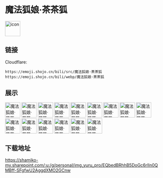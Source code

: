 # 魔法狐娘·茶茶狐
<img src="https://emoji.shojo.cn/bili/src/魔法狐娘·茶茶狐/icon.png" width="50" height="50" alt="icon">

## 链接
Cloudflare:
```
https://emoji.shojo.cn/bili/src/魔法狐娘·茶茶狐
https://emoji.shojo.cn/bili/webp/魔法狐娘·茶茶狐
```
## 展示
<img src="https://emoji.shojo.cn/bili/src/魔法狐娘·茶茶狐/魔法狐娘·茶茶狐-略略略.png" width="50" height="50" alt="魔法狐娘·茶茶狐-略略略">
<img src="https://emoji.shojo.cn/bili/src/魔法狐娘·茶茶狐/魔法狐娘·茶茶狐-哼哼.png" width="50" height="50" alt="魔法狐娘·茶茶狐-哼哼">
<img src="https://emoji.shojo.cn/bili/src/魔法狐娘·茶茶狐/魔法狐娘·茶茶狐-吃我一铲铲.png" width="50" height="50" alt="魔法狐娘·茶茶狐-吃我一铲铲">
<img src="https://emoji.shojo.cn/bili/src/魔法狐娘·茶茶狐/魔法狐娘·茶茶狐-乖巧.png" width="50" height="50" alt="魔法狐娘·茶茶狐-乖巧">
<img src="https://emoji.shojo.cn/bili/src/魔法狐娘·茶茶狐/魔法狐娘·茶茶狐-飙泪.png" width="50" height="50" alt="魔法狐娘·茶茶狐-飙泪">
<img src="https://emoji.shojo.cn/bili/src/魔法狐娘·茶茶狐/魔法狐娘·茶茶狐-好热好热.png" width="50" height="50" alt="魔法狐娘·茶茶狐-好热好热">
<img src="https://emoji.shojo.cn/bili/src/魔法狐娘·茶茶狐/魔法狐娘·茶茶狐-woooo.png" width="50" height="50" alt="魔法狐娘·茶茶狐-woooo">
<img src="https://emoji.shojo.cn/bili/src/魔法狐娘·茶茶狐/魔法狐娘·茶茶狐-快乐小草.png" width="50" height="50" alt="魔法狐娘·茶茶狐-快乐小草">
<img src="https://emoji.shojo.cn/bili/src/魔法狐娘·茶茶狐/魔法狐娘·茶茶狐-亲亲.png" width="50" height="50" alt="魔法狐娘·茶茶狐-亲亲">
<img src="https://emoji.shojo.cn/bili/src/魔法狐娘·茶茶狐/魔法狐娘·茶茶狐-棒.png" width="50" height="50" alt="魔法狐娘·茶茶狐-棒">
<img src="https://emoji.shojo.cn/bili/src/魔法狐娘·茶茶狐/魔法狐娘·茶茶狐-眼镜摘掉.png" width="50" height="50" alt="魔法狐娘·茶茶狐-眼镜摘掉">
<img src="https://emoji.shojo.cn/bili/src/魔法狐娘·茶茶狐/魔法狐娘·茶茶狐-瑟瑟发抖.png" width="50" height="50" alt="魔法狐娘·茶茶狐-瑟瑟发抖">
<img src="https://emoji.shojo.cn/bili/src/魔法狐娘·茶茶狐/魔法狐娘·茶茶狐-啥.png" width="50" height="50" alt="魔法狐娘·茶茶狐-啥">
<img src="https://emoji.shojo.cn/bili/src/魔法狐娘·茶茶狐/魔法狐娘·茶茶狐-咕踊.png" width="50" height="50" alt="魔法狐娘·茶茶狐-咕踊">
<img src="https://emoji.shojo.cn/bili/src/魔法狐娘·茶茶狐/魔法狐娘·茶茶狐-投币.png" width="50" height="50" alt="魔法狐娘·茶茶狐-投币">

## 下载地址

https://shamiko-my.sharepoint.com/:u:/g/personal/img_yuru_pro/EQbedBRhhB5DoGc6rIln0QMBff-SFgfwU2AggdXMO2GCnw